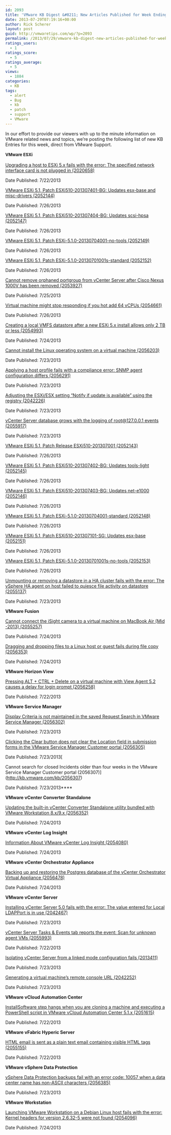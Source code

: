 ```yaml
---
id: 2093
title: 'VMware KB Digest &#8211; New Articles Published for Week Ending 7/27/13'
date: 2013-07-29T07:19:16+00:00
author: Rick Scherer
layout: post
guid: http://vmwaretips.com/wp/?p=2093
permalink: /2013/07/29/vmware-kb-digest-new-articles-published-for-week-ending-72713/
ratings_users:
  - 1
ratings_score:
  - 5
ratings_average:
  - 5
views:
  - 1884
categories:
  - KB
tags:
  - alert
  - Bug
  - kb
  - patch
  - support
  - VMware
---
```

In our effort to provide our viewers with up to the minute information on VMware related news and topics, we&#8217;re posting the following list of new KB Entries for this week, direct from VMware Support.

<strong style="font-size: 13px; line-height: 19px;"><!--more-->VMware ESXi</strong>

[Upgrading a host to ESXi 5.x fails with the error: The specified network interface card is not plugged in (2020658)](http://kb.vmware.com/kb/2020658)
  
Date Published: 7/22/2013
  
[VMware ESXi 5.1, Patch ESXi510-201307401-BG: Updates esx-base and misc-drivers (2052144)](http://kb.vmware.com/kb/2052144)
  
Date Published: 7/26/2013
  
[VMware ESXi 5.1, Patch ESXi510-201307404-BG: Updates scsi-hpsa (2052147)](http://kb.vmware.com/kb/2052147)
  
Date Published: 7/26/2013
  
[VMware ESXi 5.1, Patch ESXi-5.1.0-20130704001-no-tools (2052149)](http://kb.vmware.com/kb/2052149)
  
Date Published: 7/26/2013
  
[VMware ESXi 5.1, Patch ESXi-5.1.0-20130701001s-standard (2052152)](http://kb.vmware.com/kb/2052152)
  
Date Published: 7/26/2013
  
[Cannot remove orphaned portgroup from vCenter Server after Cisco Nexus 1000V has been removed (2053927)](http://kb.vmware.com/kb/2053927)
  
Date Published: 7/25/2013
  
[Virtual machine might stop responding if you hot add 64 vCPUs (2054661)](http://kb.vmware.com/kb/2054661)
  
Date Published: 7/26/2013
  
[Creating a local VMFS datastore after a new ESXi 5.x install allows only 2 TB or less (2054993)](http://kb.vmware.com/kb/2054993)
  
Date Published: 7/24/2013
  
[Cannot install the Linux operating system on a virtual machine (2056203)](http://kb.vmware.com/kb/2056203)
  
Date Published: 7/23/2013
  
[Applying a host profile fails with a compliance error: SNMP agent configuration differs (2056291)](http://kb.vmware.com/kb/2056291)
  
Date Published: 7/23/2013
  
[Adjusting the ESXi/ESX setting “Notify if update is available” using the registry (2042226)](http://kb.vmware.com/kb/2042226)
  
Date Published: 7/23/2013
  
[vCenter Server database grows with the logging of root@127.0.0.1 events (2055917)](http://kb.vmware.com/kb/2055917)
  
Date Published: 7/23/2013
  
[VMware ESXi 5.1, Patch Release ESXi510-201307001 (2052143)](http://kb.vmware.com/kb/2052143)
  
Date Published: 7/26/2013
  
[VMware ESXi 5.1, Patch ESXi510-201307402-BG: Updates tools-light (2052145)](http://kb.vmware.com/kb/2052145)
  
Date Published: 7/26/2013
  
[VMware ESXi 5.1, Patch ESXi510-201307403-BG: Updates net-e1000 (2052146)](http://kb.vmware.com/kb/2052146)
  
Date Published: 7/26/2013
  
[VMware ESXi 5.1, Patch ESXi-5.1.0-20130704001-standard (2052148)](http://kb.vmware.com/kb/2052148)
  
Date Published: 7/26/2013
  
[VMware ESXi 5.1, Patch ESXi510-201307101-SG: Updates esx-base (2052151)](http://kb.vmware.com/kb/2052151)
  
Date Published: 7/26/2013
  
[VMware ESXi 5.1, Patch ESXi-5.1.0-20130701001s-no-tools (2052153)](http://kb.vmware.com/kb/2052153)
  
Date Published: 7/26/2013
  
[Unmounting or removing a datastore in a HA cluster fails with the error: The vSphere HA agent on host failed to quiesce file activity on datastore (2055137)](http://kb.vmware.com/kb/2055137)
  
Date Published: 7/23/2013

**VMware Fusion**
  
[Cannot connect the iSight camera to a virtual machine on MacBook Air (Mid -2013) (2055257)](http://kb.vmware.com/kb/2055257)
  
Date Published: 7/24/2013
  
[Dragging and dropping files to a Linux host or guest fails during file copy (2056353)](http://kb.vmware.com/kb/2056353)
  
Date Published: 7/24/2013

**VMware Horizon View**
  
[Pressing ALT + CTRL + Delete on a virtual machine with View Agent 5.2 causes a delay for login prompt (2056258)](http://kb.vmware.com/kb/2056258)
  
Date Published: 7/22/2013

**VMware Service Manager**
  
[Display Criteria is not maintained in the saved Request Search in VMware Service Manager (2056302)](http://kb.vmware.com/kb/2056302)
  
Date Published: 7/23/2013
  
[Clicking the Clear button does not clear the Location field in submission forms in the VMware Service Manager Customer portal (2056305)](http://kb.vmware.com/kb/2056305)
  
Date Published: 7/23/2013[
  
Cannot search for closed Incidents older than four weeks in the VMware Service Manager Customer portal (2056307)](http://kb.vmware.com/kb/2056307)
  
Date Published: 7/23/2013****

**VMware vCenter Converter Standalone**
  
[Updating the built-in vCenter Converter Standalone utility bundled with VMware Workstation 8.x/9.x (2056352)](http://kb.vmware.com/kb/2056352)
  
Date Published: 7/24/2013

**VMware vCenter Log Insight**
  
[Information About VMware vCenter Log Insight (2054080)](http://kb.vmware.com/kb/2054080)
  
Date Published: 7/24/2013

**VMware vCenter Orchestrator Appliance**
  
[Backing up and restoring the Postgres database of the vCenter Orchestrator Virtual Appliance (2056478)](http://kb.vmware.com/kb/2056478)
  
Date Published: 7/24/2013

**VMware vCenter Server**
  
[Installing vCenter Server 5.0 fails with the error: The value entered for Local LDAPPort is in use (2042467)](http://kb.vmware.com/kb/2042467)
  
Date Published: 7/23/2013
  
[vCenter Server Tasks & Events tab reports the event: Scan for unknown agent VMs (2055993)](http://kb.vmware.com/kb/2055993)
  
Date Published: 7/22/2013
  
[Isolating vCenter Server from a linked mode configuration fails (2013411)](http://kb.vmware.com/kb/2013411)
  
Date Published: 7/23/2013
  
[Generating a virtual machine’s remote console URL (2042252)](http://kb.vmware.com/kb/2042252)
  
Date Published: 7/23/2013

**VMware vCloud Automation Center**
  
[InstallSoftware step hangs when you are cloning a machine and executing a PowerShell script in VMware vCloud Automation Center 5.1.x (2051615)](http://kb.vmware.com/kb/2051615)
  
Date Published: 7/22/2013

**VMware vFabric Hyperic Server**
  
[HTML email is sent as a plain text email containing visible HTML tags (2055155)](http://kb.vmware.com/kb/2055155)
  
Date Published: 7/22/2013

**VMware vSphere Data Protection**
  
[vSphere Data Protection backups fail with an error code: 10057 when a data center name has non-ASCII characters (2056385)](http://kb.vmware.com/kb/2056385)
  
Date Published: 7/23/2013

**VMware Workstation**
  
[Launching VMware Workstation on a Debian Linux host fails with the error: Kernel headers for version 2.6.32-5 were not found (2054096)](http://kb.vmware.com/kb/2054096)
  
Date Published: 7/24/2013